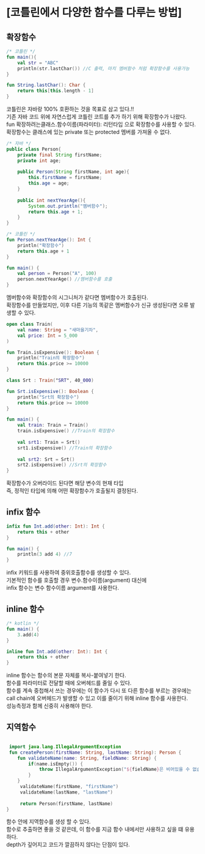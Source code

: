# [코틀린에서 다양한 함수를 다루는 방법]
## 확장함수
~~~kotlin
/* 코틀린 */
fun main(){
    val str = "ABC"
    println(str.lastChar()) //C 출력, 마치 멤버함수 처럼 확장함수를 사용가능
}

fun String.lastChar(): Char {
    return this[this.length - 1]
}
~~~
코틀린은 자바랑 100% 호환하는 것을 목표로 삼고 있다.!!  
기존 자바 코드 위에 자연스럽게 코틀린 코트를 추가 하기 위해 확장함수가 나왔다.  
fun 확장하려는클래스.함수이름(파라미터): 리턴타입 으로 확장함수를 사용할 수 있다.  
확장함수는 클래스에 있는 private 또는 protected 멤버를 가져올 수 없다.
~~~java
/* 자바 */
public class Person{
    private final String firstName;
    private int age;
    
    public Person(String firstName, int age){
        this.firstName = firstName;
        this.age = age;
    }
    
    public int nextYearAge(){
        System.out.println("멤버함수");
        return this.age + 1;
    }
}
~~~
~~~kotlin
/* 코틀린 */
fun Person.nextYearAge(): Int {
    println("확장함수")
    return this.age + 1
}

fun main() {
    val person = Person("A", 100)
    person.nextYearAge() //멤버함수를 호출
}
~~~
멤버함수와 확장함수의 시그니처가 같다면 멤버함수가 호출된다.  
확장함수를 만들었지만, 이후 다른 기능의 똑같은 멤버함수가 신규 생성된다면 오류 발생할 수 있다.  

~~~kotlin
open class Train(
    val name: String = "새마을기차",
    val price: Int = 5_000
)

fun Train.isExpensive(): Boolean {
    println("Train의 확장함수")
    return this.price >= 10000
}

class Srt : Train("SRT", 40_000)

fun Srt.isExpensive(): Boolean {
    println("Srt의 확장함수")
    return this.price >= 10000
}

fun main() {
    val train: Train = Train()
    train.isExpensive() //Train의 확장함수
    
    val srt1: Train = Srt()
    srt1.isExpensive() //Train의 확장함수
    
    val srt2: Srt = Srt()
    srt2.isExpensive() //Srt의 확장함수
}
~~~
확장함수가 오버라이드 된다면 해당 변수의 현재 타입  
즉, 정적인 타입에 의해 어떤 확장함수가 호출될지 결정된다.

## infix 함수
~~~kotlin
infix fun Int.add(other: Int): Int {
    return this + other
}

fun main() {
    println(3 add 4) //7
}
~~~
infix 키워드를 사용하여 중위호출함수를 생성할 수 있다.  
기본적인 함수를 호출할 경우 변수.함수이름(argument) 대신에  
infix 함수는 변수 함수이름 argument를 사용한다.

## inline 함수
~~~kotlin
/* kotlin */
fun main() {
    3.add(4)
}

inline fun Int.add(other: Int): Int {
    return this + other
}
~~~
inline 함수는 함수의 본문 자체를 복사-붙여넣기 한다.  
함수를 파라미터로 전달할 때에 오버헤드를 줄일 수 있다.  
함수를 계속 중첩해서 쓰는 경우에는 이 함수가 다시 또 다른 함수를 부르는 경우에는  
call chain에 오버헤드가 발생할 수 있고 이를 줄이기 위해 inline 함수를 사용한다.  
성능측정과 함께 신중히 사용해야 한다.

## 지역함수
~~~kotlin

 import java.lang.IllegalArgumentException
 fun createPerson(firstName: String, lastName: String): Person {
    fun validateName(name: String, fieldName: String) {
        if(name.isEmpty()) {
            throw IllegalArgumentException("${fieldName}은 비어있을 수 없습니다! 현재값 : $name")
        }
    }
     validateName(firstName, "firstName")
     validateName(lastName, "lastName")
     
     return Person(firstName, lastName)
}
~~~
함수 안에 지역함수를 생성 할 수 있다.  
함수로 추출하면 좋을 것 같은데, 이 함수를 지금 함수 내에서만 사용하고 싶을 떄 유용하다.  
depth가 깊어지고 코드가 깔끔하지 않다는 단점이 있다.